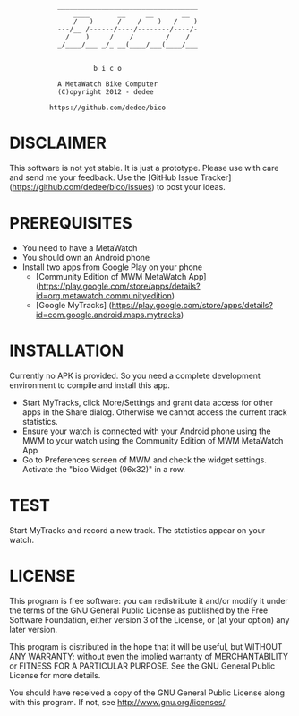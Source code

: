 	

                ___________________________________
                    ____       __     __       __
                    /   )      /    /    )   /    )
                ---/__ /------/----/--------/----/-
                  /    )     /    /        /    /
                _/____/___ _/_ __(____/___(____/___

	
                         b i c o
					
                A MetaWatch Bike Computer
                (C)opyright 2012 - dedee

              https://github.com/dedee/bico


DISCLAIMER
==========

This software is not yet stable. It is just a prototype. Please use with care and send me your feedback.
Use the [GitHub Issue Tracker] (https://github.com/dedee/bico/issues) to post your ideas.


PREREQUISITES
=============

- You need to have a MetaWatch
- You should own an Android phone
- Install two apps from Google Play on your phone
	- [Community Edition of MWM MetaWatch App] (https://play.google.com/store/apps/details?id=org.metawatch.communityedition)
	- [Google MyTracks] (https://play.google.com/store/apps/details?id=com.google.android.maps.mytracks)

INSTALLATION
============

Currently no APK is provided. So you need a complete development environment 
to compile and install this app.

- Start MyTracks, click More/Settings and grant data access for other apps in the Share dialog. Otherwise we cannot access the current track statistics.
- Ensure your watch is connected with your Android phone using the  MWM to your watch using the Community Edition of MWM MetaWatch App
- Go to Preferences screen of MWM and check the widget settings. Activate the "bico Widget (96x32)" in a row.

TEST
====

Start MyTracks and record a new track. The statistics appear on your watch.


LICENSE
=======

This program is free software: you can redistribute it and/or modify
it under the terms of the GNU General Public License as published by
the Free Software Foundation, either version 3 of the License, or
(at your option) any later version.

This program is distributed in the hope that it will be useful,
but WITHOUT ANY WARRANTY; without even the implied warranty of
MERCHANTABILITY or FITNESS FOR A PARTICULAR PURPOSE.  See the
GNU General Public License for more details.

You should have received a copy of the GNU General Public License
along with this program.  If not, see <http://www.gnu.org/licenses/>.

